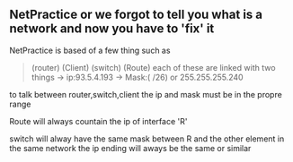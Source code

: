 NetPractice or we forgot to tell you what is a network and now you have to 'fix' it 
-----
NetPractice is based of a few thing such as <br>
>(router)
>(Client)
>(switch)
>(Route)
each of these are  linked with two things
	-> ip:93.5.4.193
	-> Mask:( /26) or  255.255.255.240

to talk between  router,switch,client
the ip and mask must be in the propre range 

Route will always countain the ip of 
interface 'R' 

switch will alway have the same mask between R and the other element in  the same network 
the ip ending will aways  be the same  or similar
